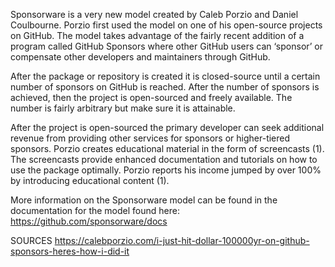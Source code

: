 Sponsorware is a very new model created by Caleb Porzio and Daniel Coulbourne. Porzio first used the model on one of his open-source projects on GitHub. The model takes advantage of the fairly recent addition of a program called GitHub Sponsors where other GitHub users can ‘sponsor’ or compensate other developers and maintainers through GitHub.

After the package or repository is created it is closed-source until a certain number of sponsors on GitHub is reached. After the number of sponsors is achieved, then the project is open-sourced and freely available. The number is fairly arbitrary but make sure it is attainable.

After the project is open-sourced the primary developer can seek additional revenue from providing other services for sponsors or higher-tiered sponsors. Porzio creates educational material in the form of screencasts (1). The screencasts provide enhanced documentation and tutorials on how to use the package optimally. Porzio reports his income jumped by over 100% by introducing educational content (1). 

More information on the Sponsorware model can be found in the documentation for the model found here: https://github.com/sponsorware/docs

SOURCES
https://calebporzio.com/i-just-hit-dollar-100000yr-on-github-sponsors-heres-how-i-did-it
